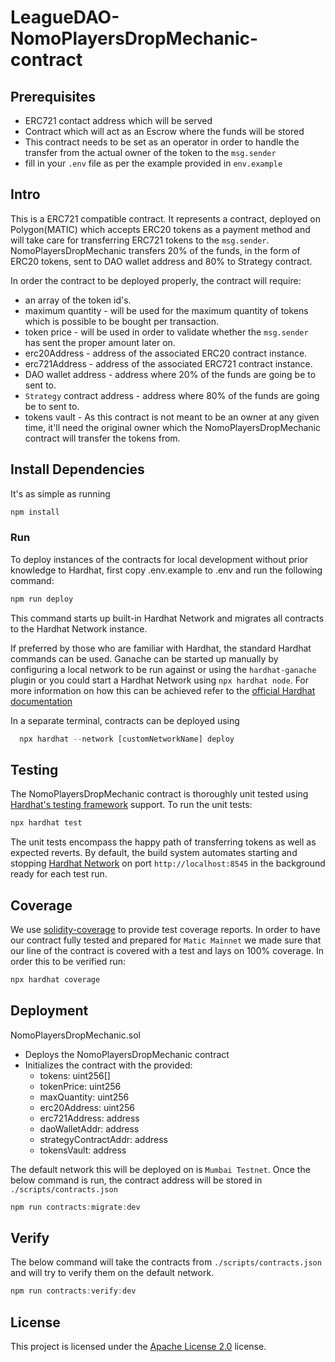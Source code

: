 # LeagueDAO-NomoPlayersDropMechanic-contract

## Prerequisites
* ERC721 contact address which will be served
* Contract which will act as an Escrow where the funds will be stored
* This contract needs to be set as an operator in order to handle the transfer from the actual owner of the token to the `msg.sender`
* fill in your `.env` file as per the example provided in `env.example`

## Intro
This is a ERC721 compatible contract. It represents a contract, deployed on Polygon(MATIC) which accepts ERC20 tokens as a payment method and will take care for transferring ERC721 tokens to the `msg.sender`. NomoPlayersDropMechanic transfers 20% of the funds, in the form of ERC20 tokens, sent to DAO wallet address and 80% to Strategy contract.

In order the contract to be deployed properly, the contract will require:
* an array of the token id's.
* maximum quantity - will be used for the maximum quantity of tokens which is possible to be bought per transaction.
* token price - will be used in order to validate whether the `msg.sender` has sent the proper amount later on.
* erc20Address - address of the associated ERC20 contract instance.
* erc721Address - address of the associated ERC721 contract instance.
* DAO wallet address - address where 20% of the funds are going be to sent to.
* `Strategy` contract address - address where 80% of the funds are going be to sent to.
* tokens vault - As this contract is not meant to be an owner at any given time, it'll need the original owner which the NomoPlayersDropMechanic contract will transfer the tokens from.

## Install Dependencies
It's as simple as running 
```javascript
npm install
```
### Run
To deploy instances of the contracts for local development without prior knowledge to Hardhat, first copy .env.example to .env and run the following command:
```javascript
npm run deploy
```

This command starts up built-in Hardhat Network and migrates all contracts to the Hardhat Network instance.

If preferred by those who are familiar with Hardhat, the standard Hardhat commands can be used. Ganache can be started up manually by configuring a local network to be run against or using the `hardhat-ganache` plugin or you could start a Hardhat Network using `npx hardhat node`. For more information on how this can be achieved refer to the [official Hardhat documentation](https://hardhat.org/guides/ganache-tests.html#running-tests-with-ganache)

In a separate terminal, contracts can be deployed using
```javascript
  npx hardhat --network [customNetworkName] deploy
```

## Testing
The NomoPlayersDropMechanic contract is thoroughly unit tested using 
[Hardhat's testing framework](https://hardhat.org/tutorial/testing-contracts.html#_5-testing-contracts) 
support.
To run the unit tests:
```javascript
npx hardhat test
```
The unit tests encompass the happy path of transferring tokens as well as expected reverts.
By default, the build system automates starting and stopping 
[Hardhat Network](https://hardhat.org/hardhat-network/#hardhat-network) on port `http://localhost:8545` in
the background ready for each test run.

## Coverage 
We use [solidity-coverage](https://github.com/sc-forks/solidity-coverage) to 
provide test coverage reports. 
In order to have our contract fully tested and prepared for `Matic Mainnet` we made sure that our line of the contract is covered with a test and lays on 100% coverage. In order this to be verified run: 
```javascript
npx hardhat coverage
``` 

## Deployment
NomoPlayersDropMechanic.sol
* Deploys the NomoPlayersDropMechanic contract
* Initializes the contract with the provided:  
    - tokens: uint256[]
    - tokenPrice: uint256
    - maxQuantity: uint256
    - erc20Address: uint256
    - erc721Address: address
    - daoWalletAddr: address
    - strategyContractAddr: address
    - tokensVault: address

The default network this will be deployed on is `Mumbai Testnet`. Once the below command is run, the contract address will be stored in `./scripts/contracts.json`

```javascript
npm run contracts:migrate:dev
```

## Verify
The below command will take the contracts from `./scripts/contracts.json` and will try to verify them on the default network.
```javascript
npm run contracts:verify:dev
``` 

## License
This project is licensed under the [Apache License 2.0](./LICENCE) license.
